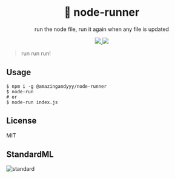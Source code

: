 <h1 align="center">
🏃 node-runner
</h1>
<p align="center">
run the node file, run it again when any file is updated
</p>

<p align="center">
   <a href="https://github.com/amazingandyyy/use-form-react/blob/master/LICENSE">
      <img src="https://img.shields.io/badge/License-MIT-green.svg" />
   </a>
   <a href="https://circleci.com/gh/amazingandyyy/node-runner">
      <img src="https://circleci.com/gh/amazingandyyy/node-runner.svg?style=svg" />
   </a>
</p>

> run run run!

## Usage

```shell
$ npm i -g @amazingandyyy/node-runner
$ node-run
# or
$ node-run index.js
```

## License

MIT


## StandardML

![standard](https://camo.githubusercontent.com/ac8a70bd5fdbcef7bfc0f1095e276471765435d3/68747470733a2f2f63646e2e7261776769742e636f6d2f7374616e646172642f7374616e646172642f6d61737465722f62616467652e737667)

